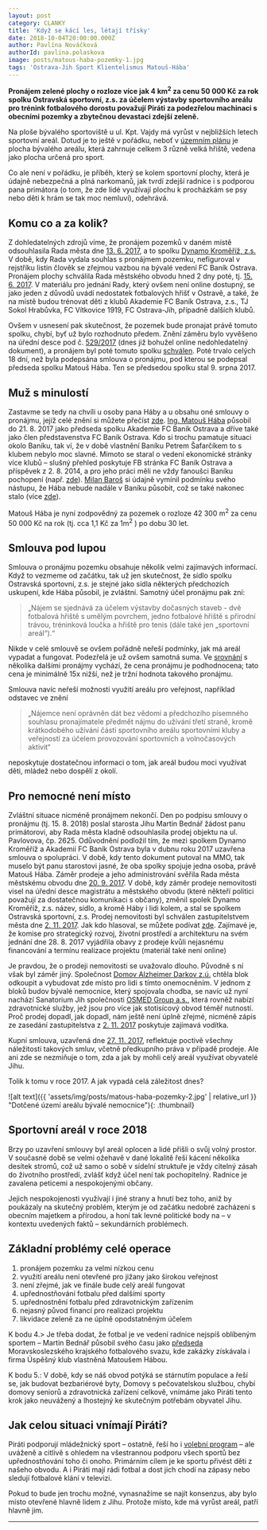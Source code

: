 ```yaml
---
layout: post
category: CLANKY
title: 'Když se kácí les, létají třísky'
date: 2018-10-04T20:00:00.000Z
author: Pavlína Nováčková
authorId: pavlina.polaskova
image: posts/matous-haba-pozemky-1.jpg
tags: 'Ostrava-Jih Sport Klientelismus Matouš-Hába'
---
```


**Pronájem zelené plochy o rozloze více jak 4 km<sup>2</sup> za cenu 50 000 Kč za rok spolku Ostravská sportovní, z.s. za účelem výstavby sportovního areálu pro trénink fotbalového dorostu považují Piráti za podezřelou machinaci s obecními pozemky a zbytečnou devastaci zdejší zeleně.**

Na ploše bývalého sportoviště u ul. Kpt. Vajdy má vyrůst v nejbližších letech sportovní areál. Dotud je to ještě v pořádku, neboť v <a href="http://mapy2.ostrava.cz/uha/mapa2/" target="_blank">územním plánu</a> je plocha bývalého areálu, která zahrnuje celkem 3 různě velká hřiště, vedena jako plocha určená pro sport.

Co ale není v pořádku, je příběh, který se kolem sportovní plochy, která je údajně nebezpečná a plná narkomanů, jak tvrdí zdejší radnice i s podporou pana primátora (o tom, že zde lidé využívají plochu k procházkám se psy nebo děti k hrám se tak moc nemluví), odehrává.

## Komu co a za kolik?

Z dohledatelných zdrojů víme, že pronájem pozemků v daném místě odsouhlasila Rada města dne <a href="https://www.ostrava.cz/cs/urad/mesto-a-jeho-organy/rada-mesta/usneseni-rady/volebni-obdobi-2014-2018/volebni-obdobi-2014-2018/r97...pdf" target="_blank">13. 6. 2017</a>, a to spolku <a href="https://or.justice.cz/ias/ui/rejstrik-firma.vysledky?subjektId=779102&typ=UPLNY" target="_blank">Dynamo Kroměříž, z.s.</a> V době, kdy Rada vydala souhlas s pronájmem pozemku, nefiguroval v rejstříku listin člověk se zřejmou vazbou na bývalé vedení FC Baník Ostrava. Pronájem plochy schválila Rada městského obvodu hned 2 dny poté, tj. <a href="https://ovajih.ostrava.cz/cs/radnice/organy-samospravy/usneseni-rady/volebni-obdobi-2014-2018/volebni-obdobi-2014-2018/119.rada.pdf" target="_blank">15. 6. 2017</a>. V materiálu pro jednání Rady, který ovšem není online dostupný, se jako jeden z důvodů uvádí nedostatek fotbalových hřišť v Ostravě, a také, že na místě budou trénovat děti z klubů Akademie FC Baník Ostrava, z.s., TJ Sokol Hrabůvka, FC Vítkovice 1919, FC Ostrava-Jih, případně dalších klubů.

Ovšem v usnesení pak skutečnost, že pozemek bude pronajat právě tomuto spolku, chybí, byť už bylo rozhodnuto předem. Znění záměru bylo vyvěšeno na úřední desce pod č. <a href="https://ovajih.ostrava.cz/cs/radnice/uredni-deska/archive?param=72199b55eb82c65c2c5a479f5e4b7218ff363eec" target="_blank">529/2017</a> (dnes již bohužel online nedohledatelný dokument), a pronájem byl poté tomuto spolku <a href="https://ovajih.ostrava.cz/cs/radnice/organy-samospravy/usneseni-rady/volebni-obdobi-2014-2018/volebni-obdobi-2014-2018/126.rada.pdf" target="_blank">schválen</a>. Poté trvalo celých 18 dní, než byla podepsána smlouva o pronájmu, pod kterou se podepsal předseda spolku Matouš Hába. Ten se předsedou spolku stal 9. srpna 2017.

## Muž s minulostí

Zastavme se tedy na chvíli u osoby pana Háby a u obsahu oné smlouvy o pronájmu, jejíž celé znění si můžete přečíst <a href="https://smlouvy.gov.cz/smlouva/2875838" target="_blank">zde</a>. <a href="https://rejstrik-firem.kurzy.cz/osoba/612162/" target="_blank">Ing. Matouš Hába</a> působil do 21. 8. 2017 jako předseda spolku Akademie FC Baník Ostrava a dříve také jako člen představenstva FC Baník Ostrava. Kdo si trochu pamatuje situaci okolo Baníku, tak ví, že v době vlastnění Baníku Petrem Šafarčíkem to s klubem nebylo moc slavné. Mimoto se staral o vedení ekonomické stránky více klubů – slušný přehled poskytuje FB stránka FC Baník Ostrava a příspěvek z 2. 8. 2014, a pro jeho práci měli ne vždy fanoušci Baníku pochopení (např. <a href="http://thordivision.com/index.php?a=aktuality/strucny-pohled-do-horke-zimni-prestavky" target="_blank">zde</a>). <a href="https://www.irozhlas.cz/sport/fotbal/trener-baniku-kucera-shani-posily-pro-ligovou-soutez-chce-premluvit-i-barose_1706131430_nis" target="_blank">Milan Baroš</a> si údajně vymínil podmínku svého nástupu, že Hába nebude nadále v Baníku působit, což se také nakonec stalo (více <a href="http://www.patriotmagazin.cz/zemetreseni-v-baniku-ve-vedeni-skoncili-otec-i-syn-safarcikove-odesel-i-haba" target="_blank">zde</a>).

Matouš Hába je nyní zodpovědný za pozemek o rozloze 42 300 m<sup>2</sup> za cenu 50 000 Kč na rok (tj. cca 1,1 Kč za 1m<sup>2</sup> ) po dobu 30 let.

## Smlouva pod lupou

Smlouva o pronájmu pozemku obsahuje několik velmi zajímavých informací. Když to vezmeme od začátku, tak už jen skutečnost, že sídlo spolku Ostravská sportovní, z.s. je stejné jako sídla některých předchozích uskupení, kde Hába působil, je zvláštní. Samotný účel pronájmu pak zní:

> „Nájem se sjednává za účelem výstavby dočasných staveb - dvě fotbalová hřiště s umělým povrchem, jedno fotbalové hřiště s přírodní trávou, tréninková loučka a hřiště pro tenis (dále také jen „sportovní areál“).“

Nikde v celé smlouvě se ovšem pořádně neřeší podmínky, jak má areál vypadat a fungovat. Podezřelá je už ovšem samotná suma. Ve <a href="https://pad.pirati.cz/p/Srovn%C3%A1n%C3%AD_cen_pron%C3%A1jm%C5%AF_pozemk%C5%AF_pro_sportovn%C3%AD_%C3%BA%C4%8Dely" target="_blank">srovnání</a> s několika dalšími pronájmy vychází, že cena pronájmu je podhodnocena; tato cena je minimálně 15x nižší, než je tržní hodnota takového pronájmu.

Smlouva navíc neřeší možnosti využití areálu pro veřejnost, například odstavec ve znění

> „Nájemce není oprávněn dát bez vědomí a předchozího písemného souhlasu pronajímatele předmět nájmu do užívání třetí straně, kromě krátkodobého užívání části sportovního areálu sportovními kluby a veřejností za účelem provozování sportovních a volnočasových aktivit“

neposkytuje dostatečnou informaci o tom, jak areál budou moci využívat děti, mládež nebo dospělí z okolí.

## Pro nemocné není místo

Zvláštní situace nicméně pronájmem nekončí. Den po podpisu smlouvy o pronájmu (tj. 15. 8. 2018) poslal starosta Jihu Martin Bednář žádost panu primátorovi, aby Rada města kladně odsouhlasila prodej objektu na ul. Pavlovova, čp. 2625. Odůvodnění podložil tím, že mezi spolkem Dynamo Kroměříž a Akademií FC Baník Ostrava byla v dubnu roku 2017 uzavřena smlouva o spolupráci. V době, kdy tento dokument putoval na MMO, tak muselo být panu starostovi jasné, že oba spolky spojuje jedna osoba, právě Matouš Hába. Záměr prodeje a jeho administrování svěřila Rada města městskému obvodu dne <a href="https://www.ostrava.cz/cs/urad/mesto-a-jeho-organy/zastupitelstvo-mesta/usneseni/volebni-obdobi-2014-2018/z28A.pdf" target="_blank">20. 9. 2017</a>. V době, kdy záměr prodeje nemovitosti visel na úřední desce magistrátu a městského obvodu (které někteří politici považují za dostatečnou komunikaci s občany), změnil spolek Dynamo Kroměříž, z.s. název, sídlo, a kromě Háby i lidi kolem, a stal se spolkem Ostravská sportovní, z.s. Prodej nemovitosti byl schválen zastupitelstvem města dne <a href="https://ovajih.ostrava.cz/cs/radnice/organy-samospravy/usneseni-zastupitelstva/volebni-obdobi-2014-2018/volebni-obdobi-2014-2018/16.zasedani.pdf" target="_blank">2. 11. 2017</a>. Jak kdo hlasoval, se můžete podívat <a href="https://ovajih.ostrava.cz/zastupitelstvo/z201704/0025.xml" target="_blank">zde</a>. Zajímavé je, že komise pro strategický rozvoj, životní prostředí a architekturu na svém jednání dne 28. 8. 2017 vyjádřila obavy z prodeje kvůli nejasnému financování a termínu realizace projektu (materiál také není online)

Je pravdou, že o prodeji nemovitosti se uvažovalo dlouho. Původně s ní však byl záměr jiný. Společnost <a href="http://iregistr.mpsv.cz/socreg/rozsirene_hledani_sluzby.do?si=&spo=&spd=&zn=Domov+Alzheimer&srp=pdaz&zak=&zaok=&zao=&zau=&pn=&pic=&SUBSESSION_ID=1538475707725_1&sbmt=Vyhledat" target="_blank">Domov Alzheimer Darkov z.ú.</a> chtěla blok odkoupit a vybudovat zde místo pro lidi s tímto onemocněním. V jednom z bloků budov bývalé nemocnice, který spojovala chodba, se navíc už nyní nachází Sanatorium Jih společnosti <a href="https://or.justice.cz/ias/ui/rejstrik-firma.vysledky?subjektId=255402&typ=UPLNY" target="_blank">OSMED Group a.s.</a>, která rovněž nabízí zdravotnické služby, jež jsou pro více jak stotisícový obvod téměř nutností. Proč prodej dopadl, jak dopadl, nám ještě není úplně zřejmé, nicméně zápis ze zasedání zastupitelstva z <a href="https://ovajih.ostrava.cz/cs/radnice/organy-samospravy/usneseni-zastupitelstva/volebni-obdobi-2014-2018/volebni-obdobi-2014-2018/zapis_16_zastupitelstvo.pdf" target="_blank">2. 11. 2017</a> poskytuje zajímavá vodítka.

Kupní smlouva, uzavřená dne <a href="https://smlouvy.gov.cz/smlouva/3879972" target="_blank">27. 11. 2017</a>, reflektuje poctivě všechny náležitosti takových smluv, včetně předkupního práva v případě prodeje. Ale ani zde se nezmiňuje o tom, zda a jak by mohli celý areál využívat obyvatelé Jihu.

Tolik k tomu v roce 2017. A jak vypadá celá záležitost dnes?

![alt text]({{ 'assets/img/posts/matous-haba-pozemky-2.jpg' | relative_url }} "Dotčené území areálu bývalé nemocnice"){: .thumbnail}

## Sportovní areál v roce 2018

Brzy po uzavření smlouvy byl areál oplocen a lidé přišli o svůj volný prostor. V současné době se velmi ožehavě v dané lokalitě řeší kácení několika desítek stromů, což už samo o sobě v sídelní struktuře je vždy citelný zásah do životního prostředí, zvlášť když účel není tak pochopitelný. Radnice je zavalena peticemi a nespokojenými občany.

Jejich nespokojenosti využívají i jiné strany a hnutí bez toho, aniž by poukázaly na skutečný problém, kterým je od začátku nedobré zacházení s obecním majetkem a přírodou, a honí tak levné politické body na – v kontextu uvedených faktů – sekundárních problémech.

## Základní problémy celé operace

<ol>
  <li>pronájem pozemku za velmi nízkou cenu</li>
  <li>využití areálu není otevřené pro jižany jako širokou veřejnost</li>
  <li>není zřejmé, jak ve finále bude celý areál fungovat</li>
  <li>upřednostňování fotbalu před dalšími sporty</li>
  <li>upřednostnění fotbalu před zdravotnickým zařízením</li>
  <li>nejasný původ financí pro realizaci projektu</li>
  <li>likvidace zeleně za ne úplně opodstatněným účelem</li>
</ol>

K bodu 4.> Je třeba dodat, že fotbal je ve vedení radnice nejspíš oblíbeným sportem – Martin Bednář působil svého času jako <a href="https://moravskoslezsky.denik.cz/fotbal_region/fotbalu-v-kraji-od-soboty-vladne-karel-kula-20150224.html" target="_blank">předseda</a> Moravskoslezského krajského fotbalového svazu, kde zakázky získávala i firma Úspěšný klub vlastněná Matoušem Hábou.

K bodu 5.: V době, kdy se náš obvod potýká se stárnutím populace a řeší se, jak budovat bezbariérové byty, Domovy s pečovatelskou službou, chybí domovy seniorů a zdravotnická zařízení celkově, vnímáme jako Piráti tento krok jako neuvážený a lhostejný ke skutečným potřebám obyvatel Jihu.

## Jak celou situaci vnímají Piráti?

Piráti podporují mládežnický sport – ostatně, řeší ho i  <a href="{{ 'jih/' | relative_url }}">volební program</a> – ale uváženě a citlivě s ohledem na všestrannou podporu všech sportů bez upřednostňování toho či onoho. Primárním cílem je ke sportu přivést děti z našeho obvodu. A i Piráti mají rádi fotbal a dost jich chodí na zápasy nebo sledují fotbalové klání v televizi.

Pokud to bude jen trochu možné, vynasnažíme se najít konsenzus, aby bylo místo otevřené hlavně lidem z Jihu. Protože místo, kde má vyrůst areál, patří hlavně jim.


---
